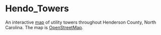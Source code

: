 # Hendo_Towers
An interactive [map](https://peanutbutter-the-jellyfish.github.io/Hendo_Towers/) of utility towers throughout Henderson County, North Carolina.</bc>
The map is [OpenStreetMap](https://www.openstreetmap.org/).
